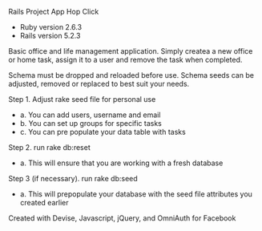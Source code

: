 Rails Project App
Hop Click

* Ruby version
2.6.3
* Rails version 
5.2.3

Basic office and life management application.
Simply createa a new office or home task, assign it to a user and remove the task when completed. 

Schema must be dropped and reloaded before use.
Schema seeds can be adjusted, removed or replaced to best suit your needs.

Step 1. Adjust rake seed file for personal use

*    a. You can add users, username and email
*    b. You can set up groups for specific tasks 
*    c. You can pre populate your data table with tasks

Step 2. run rake db:reset
*    a. This will ensure that you are working with a fresh database

Step 3 (if necessary). run rake db:seed
*    a. This will prepopulate your database with the seed file attributes you created earlier

Created with Devise, Javascript, jQuery, and OmniAuth for Facebook
